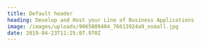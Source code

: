 ```yaml
---
title: Default header
heading: Develop and Host your Line of Business Applications
image: /images/uploads/9065809404_76613924a9_osmall.jpg
date: 2019-04-23T11:25:07.970Z
---
```


